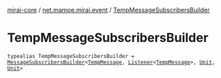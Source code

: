 [mirai-core](../index.md) / [net.mamoe.mirai.event](index.md) / [TempMessageSubscribersBuilder](./-temp-message-subscribers-builder.md)

# TempMessageSubscribersBuilder

`typealias TempMessageSubscribersBuilder = `[`MessageSubscribersBuilder`](-message-subscribers-builder/index.md)`<`[`TempMessage`](../net.mamoe.mirai.message/-temp-message/index.md)`, `[`Listener`](-listener/index.md)`<`[`TempMessage`](../net.mamoe.mirai.message/-temp-message/index.md)`>, `[`Unit`](https://kotlinlang.org/api/latest/jvm/stdlib/kotlin/-unit/index.html)`, `[`Unit`](https://kotlinlang.org/api/latest/jvm/stdlib/kotlin/-unit/index.html)`>`